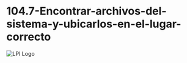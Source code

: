 # 104.7-Encontrar-archivos-del-sistema-y-ubicarlos-en-el-lugar-correcto
![LPI Logo](../../../wallpaper/diogenes_linux.png "Buscando al hombre nuevo")
